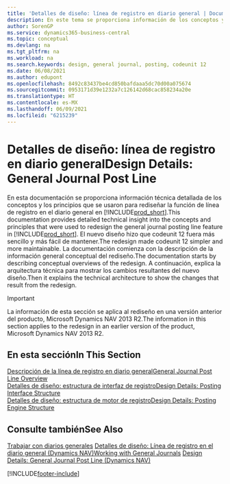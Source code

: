 ```yaml
---
title: 'Detalles de diseño: línea de registro en diario general | Documentos de Microsoft'
description: En este tema se proporciona información de los conceptos y los principios que se usan para rediseñar la función de línea de registro en el diario general en Business Central.
author: SorenGP
ms.service: dynamics365-business-central
ms.topic: conceptual
ms.devlang: na
ms.tgt_pltfrm: na
ms.workload: na
ms.search.keywords: design, general journal, posting, codeunit 12
ms.date: 06/08/2021
ms.author: edupont
ms.openlocfilehash: 8492c83437be4cd850bafdaaa5dc70d00a075674
ms.sourcegitcommit: 0953171d39e1232a7c126142d68cac858234a20e
ms.translationtype: HT
ms.contentlocale: es-MX
ms.lasthandoff: 06/09/2021
ms.locfileid: "6215239"
---
```

# <a name="design-details-general-journal-post-line"></a><span data-ttu-id="d07fe-103">Detalles de diseño: línea de registro en diario general</span><span class="sxs-lookup"><span data-stu-id="d07fe-103">Design Details: General Journal Post Line</span></span>

<span data-ttu-id="d07fe-104">En esta documentación se proporciona información técnica detallada de los conceptos y los principios que se usaron para rediseñar la función de línea de registro en el diario general en [!INCLUDE[prod_short](includes/prod_short.md)].</span><span class="sxs-lookup"><span data-stu-id="d07fe-104">This documentation provides detailed technical insight into the concepts and principles that were used to redesign the general journal posting line feature in [!INCLUDE[prod_short](includes/prod_short.md)].</span></span> <span data-ttu-id="d07fe-105">El nuevo diseño hizo que codeunit 12 fuera más sencillo y más fácil de mantener.</span><span class="sxs-lookup"><span data-stu-id="d07fe-105">The redesign made codeunit 12 simpler and more maintainable.</span></span> <span data-ttu-id="d07fe-106">La documentación comienza con la descripción de la información general conceptual del rediseño.</span><span class="sxs-lookup"><span data-stu-id="d07fe-106">The documentation starts by describing conceptual overviews of the redesign.</span></span> <span data-ttu-id="d07fe-107">A continuación, explica la arquitectura técnica para mostrar los cambios resultantes del nuevo diseño.</span><span class="sxs-lookup"><span data-stu-id="d07fe-107">Then it explains the technical architecture to show the changes that result from the redesign.</span></span>  

> [!IMPORTANT]
> <span data-ttu-id="d07fe-108">La información de esta sección se aplica al rediseño en una versión anterior del producto, Microsoft Dynamics NAV 2013 R2.</span><span class="sxs-lookup"><span data-stu-id="d07fe-108">The information in this section applies to the redesign in an earlier version of the product, Microsoft Dynamics NAV 2013 R2.</span></span>

## <a name="in-this-section"></a><span data-ttu-id="d07fe-109">En esta sección</span><span class="sxs-lookup"><span data-stu-id="d07fe-109">In This Section</span></span>

[<span data-ttu-id="d07fe-110">Descripción de la línea de registro en diario general</span><span class="sxs-lookup"><span data-stu-id="d07fe-110">General Journal Post Line Overview</span></span>](design-details-general-journal-post-line-overview.md)  
[<span data-ttu-id="d07fe-111">Detalles de diseño: estructura de interfaz de registro</span><span class="sxs-lookup"><span data-stu-id="d07fe-111">Design Details: Posting Interface Structure</span></span>](design-details-posting-interface-structure.md)  
[<span data-ttu-id="d07fe-112">Detalles de diseño: estructura de motor de registro</span><span class="sxs-lookup"><span data-stu-id="d07fe-112">Design Details: Posting Engine Structure</span></span>](design-details-posting-engine-structure.md)  

## <a name="see-also"></a><span data-ttu-id="d07fe-113">Consulte también</span><span class="sxs-lookup"><span data-stu-id="d07fe-113">See Also</span></span>

<span data-ttu-id="d07fe-114">[Trabajar con diarios generales](ui-work-general-journals.md)
[Detalles de diseño: Línea de registro en el diario general (Dynamics NAV)](/dynamics-nav-app/design-details-general-journal-post-line)</span><span class="sxs-lookup"><span data-stu-id="d07fe-114">[Working with General Journals](ui-work-general-journals.md)
[Design Details: General Journal Post Line (Dynamics NAV)](/dynamics-nav-app/design-details-general-journal-post-line)</span></span>  

[!INCLUDE[footer-include](includes/footer-banner.md)]